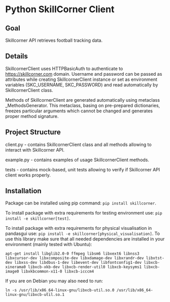 # Python SkillCorner Client
## Goal
Skillcorner API retrieves football tracking data.

## Details
SkillcornerClient uses HTTPBasicAuth to authenticate to https://skillcorner.com domain. Username and password 
can be passed as attributes while creating SkillcornerClient instance or set as environment variables 
(SKC_USERNAME, SKC_PASSWORD) and read automatically by SkillcornerClient class.

Methods of SkillcornerClient are generated automatically using metaclass _MethodsGenerator. This metaclass, 
basing on pre-prepared dictionaries, freezes particular arguments which cannot be changed and generates 
proper method signature. 

## Project Structure
client.py - contains SkillcornerClient class and all methods allowing to interact with Skillcorner API.

example.py - contains examples of usage SkillcornerClient methods.

tests - contains mock-based, unit tests allowing to verify if Skillcorner API client works properly.

## Installation
Package can be installed using pip command: `pip install skillcorner`.

To install package with extra requirements for testing environment use: `pip install -e skillcorner[test]`.

To install package with extra requirements for physical visualisation in pandasgui use:
`pip install -e skillcorner[physical_visualisation]`. To use this library make sure that all needed dependencies are 
installed in your environment (mainly tested with Ubuntu): 

`apt-get install libglib2.0-0 ffmpeg libsm6 libxext6 libnss3 libxcursor-dev libxcomposite-dev libxdamage-dev libxrandr-dev libxtst-dev libxss-dev libdbus-1-dev libevent-dev libfontconfig1-dev libxcb-xinerama0 libxcb-xkb-dev libxcb-render-util0 libxcb-keysyms1 libxcb-image0 libxkbcommon-x11-0 libxcb-icccm4`

If you are on Debian you may also need to run: 

`ln -s /usr/lib/x86_64-linux-gnu/libxcb-util.so.0 /usr/lib/x86_64-linux-gnu/libxcb-util.so.1`
